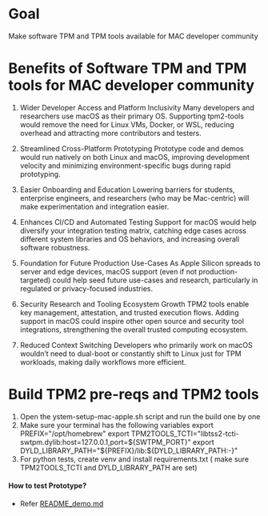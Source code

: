 # Goal
Make software TPM and TPM tools available for MAC developer community

# Benefits of Software TPM and TPM tools for MAC developer community
1. Wider Developer Access and Platform Inclusivity
Many developers and researchers use macOS as their primary OS. Supporting tpm2-tools would remove the need for Linux VMs, Docker, or WSL, reducing overhead and attracting more contributors and testers.

2. Streamlined Cross-Platform Prototyping
Prototype code and demos would run natively on both Linux and macOS, improving development velocity and minimizing environment-specific bugs during rapid prototyping.

3. Easier Onboarding and Education
Lowering barriers for students, enterprise engineers, and researchers (who may be Mac-centric) will make experimentation and integration easier.

4. Enhances CI/CD and Automated Testing
Support for macOS would help diversify your integration testing matrix, catching edge cases across different system libraries and OS behaviors, and increasing overall software robustness.

5. Foundation for Future Production Use-Cases
As Apple Silicon spreads to server and edge devices, macOS support (even if not production-targeted) could help seed future use-cases and research, particularly in regulated or privacy-focused industries.

6. Security Research and Tooling Ecosystem Growth
TPM2 tools enable key management, attestation, and trusted execution flows. Adding support in macOS could inspire other open source and security tool integrations, strengthening the overall trusted computing ecosystem.

7. Reduced Context Switching
Developers who primarily work on macOS wouldn’t need to dual-boot or constantly shift to Linux just for TPM workloads, making daily workflows more efficient.

# Build TPM2 pre-reqs and TPM2 tools
1. Open the ystem-setup-mac-apple.sh script and run the build one by one 
2. Make sure your terminal has the following variables
   export PREFIX="/opt/homebrew"
   export TPM2TOOLS_TCTI="libtss2-tcti-swtpm.dylib:host=127.0.0.1,port=${SWTPM_PORT}"
   export DYLD_LIBRARY_PATH="${PREFIX}/lib:${DYLD_LIBRARY_PATH:-}"
3. For python tests, create venv and install requirements.txt ( make sure TPM2TOOLS_TCTI and DYLD_LIBRARY_PATH are set)

#### How to test Prototype?

- Refer [README_demo.md](https://github.com/lfedgeai/AegisEdgeAI/tree/main/zero-trust/README_demo.md)
